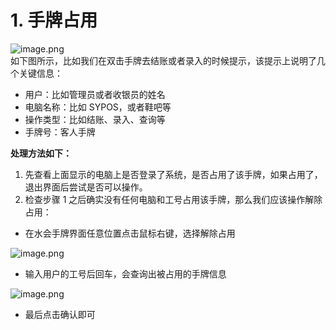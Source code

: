 # 1. 手牌占用
![image.png](https://wiki-cdsoft.oss-cn-hangzhou.aliyuncs.com/1704765338550-aaef57d9-87c0-4e3e-978a-b99907436bd7.png)<br />如下图所示，比如我们在双击手牌去结账或者录入的时候提示，该提示上说明了几个关键信息：

- 用户：比如管理员或者收银员的姓名
- 电脑名称：比如 SYPOS，或者鞋吧等
- 操作类型：比如结账、录入、查询等
- 手牌号：客人手牌

**处理方法如下：**

1. 先查看上面显示的电脑上是否登录了系统，是否占用了该手牌，如果占用了，退出界面后尝试是否可以操作。
2. 检查步骤 1 之后确实没有任何电脑和工号占用该手牌，那么我们应该操作解除占用：
- 在水会手牌界面任意位置点击鼠标右键，选择解除占用

![image.png](https://wiki-cdsoft.oss-cn-hangzhou.aliyuncs.com/1704765707453-92d5182f-1d2f-43ed-a2a6-b240c2a9ad68.png)

- 输入用户的工号后回车，会查询出被占用的手牌信息

![image.png](https://wiki-cdsoft.oss-cn-hangzhou.aliyuncs.com/1704765856088-a3c39dc7-4922-455f-9c0d-35fad16ba502.png)

- 最后点击确认即可
